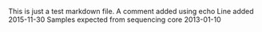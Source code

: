 
This is just a test markdown file.
A comment added using echo
Line added 2015-11-30
Samples expected from sequencing core 2013-01-10
